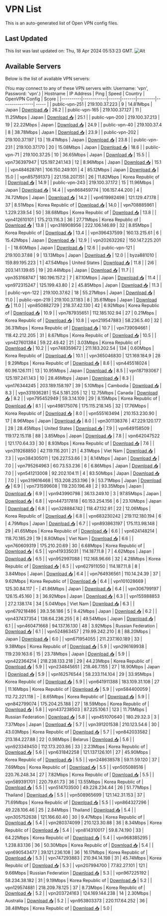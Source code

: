 # VPN List

This is an auto-generated list of Open VPN config files.

## Last Updated

This list was last updated on: Thu, 18 Apr 2024 05:53:23 GMT.
![Alt](https://repobeats.axiom.co/api/embed/186b98318ef1479477931607c1ad7d823f12451f.svg "Repobeats analytics image")

## Available Servers

Below is the list of available VPN servers:

(You may connect to any of these VPN servers with: Username: 'vpn', Password: 'vpn'.)
| Hostname | IP Address | Ping | Speed | Country | OpenVPN Config | Score |
|----------|------------|------|-------|---------|----------------| ----- |
| public-vpn-251 | 219.100.37.223 | 9 | 14.81Mbps | Japan | [Download 📥](./configs/server_0_JP.ovpn) | 26.2 |
| public-vpn-165 | 219.100.37.127 | 11 | 11.25Mbps | Japan | [Download 📥](./configs/server_1_JP.ovpn) | 25.1 |
| public-vpn-200 | 219.100.37.213 | 19 | 22.22Mbps | Japan | [Download 📥](./configs/server_2_JP.ovpn) | 24.9 |
| public-vpn-40 | 219.100.37.4 | 8 | 38.78Mbps | Japan | [Download 📥](./configs/server_3_JP.ovpn) | 23.9 |
| public-vpn-202 | 219.100.37.197 | 13 | 19.41Mbps | Japan | [Download 📥](./configs/server_4_JP.ovpn) | 23.8 |
| public-vpn-231 | 219.100.37.170 | 20 | 15.08Mbps | Japan | [Download 📥](./configs/server_5_JP.ovpn) | 18.6 |
| public-vpn-71 | 219.100.37.25 | 10 | 36.65Mbps | Japan | [Download 📥](./configs/server_6_JP.ovpn) | 15.5 |
| vpn736397947 | 125.197.241.143 | 12 | 8.96Mbps | Japan | [Download 📥](./configs/server_7_JP.ovpn) | 15.1 |
| vpn484628781 | 106.150.249.101 | 4 | 85.12Mbps | Japan | [Download 📥](./configs/server_8_JP.ovpn) | 15.0 |
| vpn857591373 | 221.158.207.151 | 26 | 11.82Mbps | Korea Republic of | [Download 📥](./configs/server_9_KR.ovpn) | 14.9 |
| public-vpn-243 | 219.100.37.172 | 15 | 11.96Mbps | Japan | [Download 📥](./configs/server_10_JP.ovpn) | 14.4 |
| vpn868459774 | 106.157.44.200 | 4 | 74.72Mbps | Japan | [Download 📥](./configs/server_11_JP.ovpn) | 14.2 |
| vpn619982498 | 121.129.47.178 | 37 | 8.51Mbps | Korea Republic of | [Download 📥](./configs/server_12_KR.ovpn) | 14.0 |
| vpn708885961 | 1.229.239.54 | 50 | 38.68Mbps | Korea Republic of | [Download 📥](./configs/server_13_KR.ovpn) | 13.8 |
| vpn412610101 | 175.213.116.3 | 36 | 27.71Mbps | Korea Republic of | [Download 📥](./configs/server_14_KR.ovpn) | 13.8 |
| vpn318908956 | 222.106.146.89 | 32 | 8.85Mbps | Korea Republic of | [Download 📥](./configs/server_15_KR.ovpn) | 13.4 |
| vpn396437599 | 160.13.215.61 | 6 | 15.42Mbps | Japan | [Download 📥](./configs/server_16_JP.ovpn) | 12.9 |
| vpn202632262 | 150.147.225.201 | - | 18.60Mbps | Japan | [Download 📥](./configs/server_17_JP.ovpn) | 12.6 |
| public-vpn-121 | 219.100.37.88 | 9 | 13.13Mbps | Japan | [Download 📥](./configs/server_18_JP.ovpn) | 12.0 |
| byza881010 | 159.89.195.223 | 1 | 47.54Mbps | United States | [Download 📥](./configs/server_19_US.ovpn) | 11.8 |
| 2i6 | 203.141.139.65 | 19 | 20.44Mbps | Japan | [Download 📥](./configs/server_20_JP.ovpn) | 11.7 |
| vpn353168747 | 180.196.157.2 | 7 | 87.10Mbps | Japan | [Download 📥](./configs/server_21_JP.ovpn) | 11.4 |
| vpn972315247 | 125.199.43.80 | 2 | 45.85Mbps | Japan | [Download 📥](./configs/server_22_JP.ovpn) | 11.3 |
| public-vpn-122 | 219.100.37.62 | 18 | 55.27Mbps | Japan | [Download 📥](./configs/server_23_JP.ovpn) | 11.0 |
| public-vpn-219 | 219.100.37.183 | 8 | 35.61Mbps | Japan | [Download 📥](./configs/server_24_JP.ovpn) | 11.0 |
| vpn850882729 | 218.37.42.130 | 42 | 6.92Mbps | Korea Republic of | [Download 📥](./configs/server_25_KR.ovpn) | 10.9 |
| vpn787935651 | 112.185.102.94 | 27 | 0.21Mbps | Korea Republic of | [Download 📥](./configs/server_26_KR.ovpn) | 10.8 |
| vpn219547883 | 58.236.5.40 | 32 | 36.31Mbps | Korea Republic of | [Download 📥](./configs/server_27_KR.ovpn) | 10.7 |
| vpn739094661 | 118.42.212.205 | 31 | 8.67Mbps | Korea Republic of | [Download 📥](./configs/server_28_KR.ovpn) | 10.5 |
| vpn427601384 | 59.22.49.42 | 21 | 3.03Mbps | Korea Republic of | [Download 📥](./configs/server_29_KR.ovpn) | 10.2 |
| vpn748359672 | 211.183.202.54 | 134 | 0.60Mbps | Korea Republic of | [Download 📥](./configs/server_30_KR.ovpn) | 10.1 |
| vpn365046830 | 121.169.184.9 | 28 | 9.29Mbps | Korea Republic of | [Download 📥](./configs/server_31_KR.ovpn) | 8.6 |
| vpn445518024 | 60.96.126.111 | 13 | 10.95Mbps | Japan | [Download 📥](./configs/server_32_JP.ovpn) | 8.5 |
| vpn187193067 | 125.197.241.143 | 10 | 28.46Mbps | Japan | [Download 📥](./configs/server_33_JP.ovpn) | 8.3 |
| vpn176344245 | 203.189.158.197 | 39 | 5.10Mbps | Cambodia | [Download 📥](./configs/server_34_KH.ovpn) | 8.3 |
| vpn331936281 | 154.5.181.205 | 12 | 12.75Mbps | Canada | [Download 📥](./configs/server_35_CA.ovpn) | 8.2 |
| vpn795452949 | 59.3.14.109 | 29 | 8.15Mbps | Korea Republic of | [Download 📥](./configs/server_36_KR.ovpn) | 8.1 |
| vpn498175076 | 175.115.218.145 | 32 | 17.76Mbps | Korea Republic of | [Download 📥](./configs/server_37_KR.ovpn) | 8.0 |
| vpn555163494 | 210.153.230.90 | 17 | 8.96Mbps | Japan | [Download 📥](./configs/server_38_JP.ovpn) | 8.0 |
| vpn301138376 | 47.229.120.177 | 28 | 28.45Mbps | United States | [Download 📥](./configs/server_39_US.ovpn) | 7.9 |
| vpn649158509 | 119.172.15.118 | 88 | 3.85Mbps | Japan | [Download 📥](./configs/server_40_JP.ovpn) | 7.8 |
| vpn642047522 | 121.170.64.33 | 30 | 8.93Mbps | Korea Republic of | [Download 📥](./configs/server_41_KR.ovpn) | 7.6 |
| vpn319268850 | 42.119.116.201 | 21 | 4.31Mbps | Viet Nam | [Download 📥](./configs/server_42_VN.ovpn) | 7.3 |
| vpn384305011 | 126.227.53.66 | 3 | 8.14Mbps | Japan | [Download 📥](./configs/server_43_JP.ovpn) | 7.0 |
| vpn795264963 | 60.73.53.236 | 6 | 6.86Mbps | Japan | [Download 📥](./configs/server_44_JP.ovpn) | 7.0 |
| vpn541213008 | 92.202.104.11 | 4 | 83.50Mbps | Japan | [Download 📥](./configs/server_45_JP.ovpn) | 7.0 |
| vpn319616468 | 153.208.253.196 | 9 | 53.71Mbps | Japan | [Download 📥](./configs/server_46_JP.ovpn) | 6.9 |
| vpn731599608 | 119.230.196.48 | 2 | 93.35Mbps | Japan | [Download 📥](./configs/server_47_JP.ovpn) | 6.9 |
| vpn943990798 | 36.13.249.10 | 3 | 97.85Mbps | Japan | [Download 📥](./configs/server_48_JP.ovpn) | 6.8 |
| vpn447317818 | 60.153.254.156 | 6 | 23.10Mbps | Japan | [Download 📥](./configs/server_49_JP.ovpn) | 6.8 |
| vpn328884742 | 118.47.132.91 | 22 | 12.06Mbps | Korea Republic of | [Download 📥](./configs/server_50_KR.ovpn) | 6.8 |
| vpn683230242 | 219.112.180.194 | 6 | 4.79Mbps | Japan | [Download 📥](./configs/server_51_JP.ovpn) | 6.7 |
| vpn893863197 | 175.113.98.148 | 29 | 41.65Mbps | Korea Republic of | [Download 📥](./configs/server_52_KR.ovpn) | 6.6 |
| vpn624148214 | 118.70.185.29 | 19 | 8.80Mbps | Viet Nam | [Download 📥](./configs/server_53_VN.ovpn) | 6.6 |
| vpn760609319 | 175.210.20.69 | 30 | 6.68Mbps | Korea Republic of | [Download 📥](./configs/server_54_KR.ovpn) | 6.5 |
| vpn419335031 | 114.187.11.8 | 7 | 4.62Mbps | Japan | [Download 📥](./configs/server_55_JP.ovpn) | 6.5 |
| vpn952997088 | 112.168.96.66 | 32 | 4.28Mbps | Korea Republic of | [Download 📥](./configs/server_56_KR.ovpn) | 6.5 |
| vpn627911050 | 114.187.11.8 | 8 | 3.84Mbps | Japan | [Download 📥](./configs/server_57_JP.ovpn) | 6.4 |
| vpn764936561 | 110.14.24.39 | 37 | 9.62Mbps | Korea Republic of | [Download 📥](./configs/server_58_KR.ovpn) | 6.4 |
| vpn101028669 | 125.30.84.117 | - | 41.86Mbps | Japan | [Download 📥](./configs/server_59_JP.ovpn) | 6.4 |
| vpn306799197 | 126.15.45.160 | 3 | 36.92Mbps | Japan | [Download 📥](./configs/server_60_JP.ovpn) | 6.3 |
| vpn155988853 | 27.2.138.174 | 34 | 5.04Mbps | Viet Nam | [Download 📥](./configs/server_61_VN.ovpn) | 6.3 |
| vpn679218486 | 39.3.56.186 | 5 | 9.42Mbps | Japan | [Download 📥](./configs/server_62_JP.ovpn) | 6.2 |
| vpn437437354 | 138.64.236.255 | 8 | 49.54Mbps | Japan | [Download 📥](./configs/server_63_JP.ovpn) | 6.1 |
| vpn460471668 | 94.137.16.130 | 48 | 3.92Mbps | Russian Federation | [Download 📥](./configs/server_64_RU.ovpn) | 6.1 |
| vpn524863457 | 219.99.242.210 | 8 | 88.20Mbps | Japan | [Download 📥](./configs/server_65_JP.ovpn) | 6.0 |
| vpn671954055 | 211.237.160.189 | 33 | 9.38Mbps | Korea Republic of | [Download 📥](./configs/server_66_KR.ovpn) | 5.9 |
| vpn296169938 | 119.239.163.6 | 15 | 23.78Mbps | Japan | [Download 📥](./configs/server_67_JP.ovpn) | 5.9 |
| vpn422364214 | 218.238.133.218 | 29 | 44.23Mbps | Korea Republic of | [Download 📥](./configs/server_68_KR.ovpn) | 5.9 |
| vpn234845651 | 218.46.7.155 | 27 | 18.90Mbps | Japan | [Download 📥](./configs/server_69_JP.ovpn) | 5.9 |
| vpn162576544 | 58.233.114.104 | 29 | 33.95Mbps | Korea Republic of | [Download 📥](./configs/server_70_KR.ovpn) | 5.9 |
| vpn641911388 | 183.109.31.108 | 27 | 11.16Mbps | Korea Republic of | [Download 📥](./configs/server_71_KR.ovpn) | 5.9 |
| vpn584400059 | 112.72.221.118 | - | 8.65Mbps | Korea Republic of | [Download 📥](./configs/server_72_KR.ovpn) | 5.9 |
| vpn842799074 | 175.204.25.188 | 27 | 18.59Mbps | Korea Republic of | [Download 📥](./configs/server_73_KR.ovpn) | 5.8 |
| vpn437238503 | 87.225.106.1 | 123 | 11.75Mbps | Russian Federation | [Download 📥](./configs/server_74_RU.ovpn) | 5.8 |
| vpn451070640 | 180.29.32.3 | 3 | 7.37Mbps | Japan | [Download 📥](./configs/server_75_JP.ovpn) | 5.7 |
| vpn391201538 | 210.123.54.6 | 30 | 43.03Mbps | Korea Republic of | [Download 📥](./configs/server_76_KR.ovpn) | 5.7 |
| vpn842033582 | 213.184.227.88 | 22 | 0.98Mbps | Belarus | [Download 📥](./configs/server_77_BY.ovpn) | 5.6 |
| vpn923349450 | 112.173.203.86 | 33 | 2.23Mbps | Korea Republic of | [Download 📥](./configs/server_78_KR.ovpn) | 5.6 |
| vpn631842258 | 121.137.126.101 | 27 | 45.90Mbps | Korea Republic of | [Download 📥](./configs/server_79_KR.ovpn) | 5.5 |
| vpn248638578 | 59.11.59.120 | 37 | 7.69Mbps | Korea Republic of | [Download 📥](./configs/server_80_KR.ovpn) | 5.5 |
| vpn505088516 | 220.76.248.34 | 27 | 7.82Mbps | Korea Republic of | [Download 📥](./configs/server_81_KR.ovpn) | 5.5 |
| vpn589391701 | 220.79.61.73 | 36 | 13.55Mbps | Korea Republic of | [Download 📥](./configs/server_82_KR.ovpn) | 5.5 |
| vpn514703500 | 49.228.234.44 | 26 | 51.77Mbps | Thailand | [Download 📥](./configs/server_83_TH.ovpn) | 5.5 |
| vpn508965699 | 121.142.31.153 | 37 | 71.69Mbps | Korea Republic of | [Download 📥](./configs/server_84_KR.ovpn) | 5.5 |
| vpn864327296 | 49.228.106.46 | 25 | 2.84Mbps | Thailand | [Download 📥](./configs/server_85_TH.ovpn) | 5.4 |
| vpn305752638 | 121.166.60.40 | 30 | 9.47Mbps | Korea Republic of | [Download 📥](./configs/server_86_KR.ovpn) | 5.4 |
| vpn280374099 | 210.123.30.88 | 36 | 8.34Mbps | Korea Republic of | [Download 📥](./configs/server_87_KR.ovpn) | 5.4 |
| vpn814310017 | 59.8.74.190 | 33 | 64.22Mbps | Korea Republic of | [Download 📥](./configs/server_88_KR.ovpn) | 5.4 |
| vpn968385295 | 1.238.83.136 | 36 | 50.30Mbps | Korea Republic of | [Download 📥](./configs/server_89_KR.ovpn) | 5.4 |
| vpn690543477 | 39.121.236.108 | 36 | 16.17Mbps | Korea Republic of | [Download 📥](./configs/server_90_KR.ovpn) | 5.3 |
| vpn747293883 | 210.94.14.198 | 31 | 45.74Mbps | Korea Republic of | [Download 📥](./configs/server_91_KR.ovpn) | 5.3 |
| vpn207994700 | 77.82.27.101 | 121 | 9.66Mbps | Russian Federation | [Download 📥](./configs/server_92_RU.ovpn) | 5.3 |
| vpn967225192 | 58.234.38.182 | 31 | 9.19Mbps | Korea Republic of | [Download 📥](./configs/server_93_KR.ovpn) | 5.2 |
| vpn129574881 | 218.209.78.125 | 37 | 8.73Mbps | Korea Republic of | [Download 📥](./configs/server_94_KR.ovpn) | 5.2 |
| vpn203724163 | 124.169.144.238 | 14 | 2.30Mbps | Australia | [Download 📥](./configs/server_95_AU.ovpn) | 5.2 |
| vpn953803373 | 220.117.64.252 | 36 | 38.48Mbps | Korea Republic of | [Download 📥](./configs/server_96_KR.ovpn) | 5.0 |
